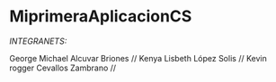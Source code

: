 # MiprimeraAplicacionCS

*INTEGRANETS:*

George Michael Alcuvar Briones // 
 Kenya Lisbeth López Solis //
 Kevin rogger Cevallos Zambrano //
